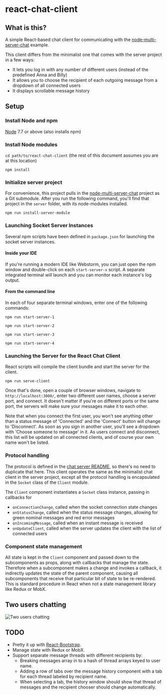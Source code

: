 # react-chat-client

## What is this?
A simple React-based chat client for communicating with the 
[node-multi-server-chat](https://github.com/cliffhall/node-multi-server-chat) example.

This client differs from the minimalist one that comes with the server project in a few ways:

  * It lets you log in with any number of different users (instead of the predefined Anna and Billy)
  * It allows you to choose the recipient of each outgoing message from a dropdown of all connected users
  * It displays scrollable message history 

## Setup

### Install Node and npm
[Node](https://nodejs.org/en/download/) 7.7 or above (also installs npm)

### Install Node modules
```cd path/to/react-chat-client``` (the rest of this document assumes you are at this location)

```npm install```

### Initialize server project
For convenience, this project pulls in the [node-multi-server-chat](https://github.com/cliffhall/node-multi-server-chat)
project as a Git submodule. After you run the following command, you'll find that project in the ```server``` folder,
with its node-modules installed.

```npm run install-server-module```

### Launching Socket Server Instances
Several npm scripts have been defined in ```package.json``` for launching the socket server instances.

#### Inside your IDE
If you're running a modern IDE like Webstorm, you can just open the npm window and double-click on each ```start-server-x``` script. 
A separate integrated terminal will launch and you can monitor each instance's log output.

#### From the command line
In each of four separate terminal windows, enter one of the following commands: 

```npm run start-server-1```

```npm run start-server-2```

```npm run start-server-3```

```npm run start-server-4```

### Launching the Server for the React Chat Client
React scripts will compile the client bundle and start the server for the client.

```npm run serve-client```

Once that's done, open a couple of browser windows, navigate to ```http://localhost:3000/```, enter two different user
names, choose a server port, and connect. It doesn't matter if you're on different ports or the same port, the servers
will make sure your messages make it to each other. 

Note that when you connect the first user, you won't see anything other than a status message of 'Connected' and the 
'Connect' button will change to 'Disconnect'. As soon as you sign in another user, you'll see a dropdown with
'Choose someone to message' in it. As users connect and disconnect, this list will be updated on all connected clients,
and of course your own name won't be listed.

### Protocol handling
The protocol is defined in the [chat server README](https://github.com/cliffhall/node-multi-server-chat/blob/master/README.md), 
so there's no need to duplicate that here. This client operates the same as the minimalist chat client in the server project, 
except all the protocol handling is encapsulated in the ```Socket``` class of the ```Client``` module. 

The ```Client``` component instantiates a ```Socket``` class instance, passing in callbacks for 
  
  * ```onConnectionChange```, called when the socket connection state changes
  * ```onStatusChange```, called when the status message changes, allowing for green nominal messages and red error messages
  * ```onIncomingMessage```, called when an instant message is received
  * ```onUpdateClient```, called when the server updates the client with the list of connected users

### Component state management
All state is kept in the ```Client``` component and passed down to the subcomponents as props, along with callbacks
that manage the state. Therefore when a subcomponent makes a change and invokes a callback, it indirectly updates 
the state of the parent component, causing all subcomponents that receive that particular bit of state to be 
re-rendered. This is standard procedure in React when not a state management library like Redux or MobX.

## Two users chatting 
![Two users chatting](img/one-on-one-chat-with-message-history.png "Two users chatting")

## TODO

  * Pretty it up with [React-Bootstrap](https://react-bootstrap.github.io/components/alerts/).
  * Manage state with Redux or MobX.
  * Support separate message threads with different recipients by: 
    - Breaking messages array in to a hash of thread arrays keyed to user name. 
    - Adding a row of tabs over the message history component with a tab for each thread labeled by recipient name.
    - When selecting a tab, the history window should show that thread of messages and the recipient chooser should change automatically.